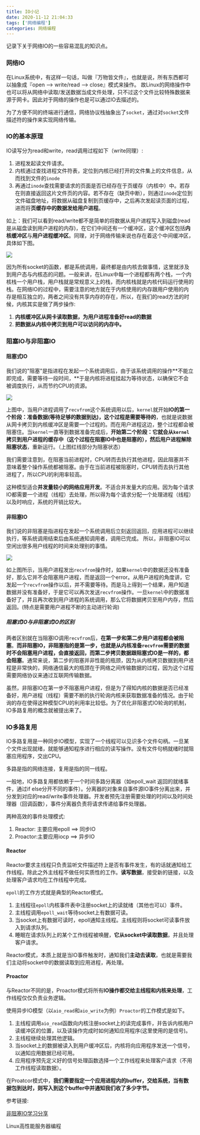 ```yaml
---
title: IO小记
date: 2020-11-12 21:04:33
tags: ['网络编程']
categories: 网络编程
---
```


记录下关于网络IO的一些容易混乱的知识点。

<!--more-->

### 网络IO

在Linux系统中，有这样一句话，叫做『万物皆文件』，也就是说，所有东西都可以抽象成『open –> write/read –> close』模式来操作。 故Linux的网络操作中也可以将从网络中读取/发送数据当成文件处理，只不过这个文件比较特殊数据来源于网卡。因此对于网络的操作也是可以通过IO去描述的。

为了方便不同的终端进行通信，网络协议栈抽象出了`socket`，通过对`socket`文件描述符的操作来实现网络传输。

### IO的基本原理

IO读写分为read和write，read调用过程如下（write同理）:

1. 进程发起读文件请求。
2. 内核通过查找进程文件符表，定位到内核已经打开的文件集上的文件信息，从而找到文件的`inode`
3. 再通过`inode`查找需要请求的页面是否已经存在于页缓存（内核中）中。若存在则直接返回这片文件页的内容。若不存在（缺页中断），则通过`inode`定位到文件磁盘地址，将数据从磁盘复制到页缓存中，之后再次发起读页面的过程，进而将**页缓存中的数据发给用户进程**。

如上：我们可以看到read/write都不是简单的将数据从用户进程写入到磁盘(read是从磁盘读到用户进程的内存)，在它们中间还有一个缓冲区，这个缓冲区包括**内核缓冲区**与**用户进程缓冲区**。同理，对于网络传输来说也存在着这个中间缓冲区，具体如下图。

![](https://wooyooyoo-photo.oss-cn-hangzhou.aliyuncs.com/blog/2020/11/%E7%BD%91%E7%BB%9CIO%E7%9A%84%E8%BF%87%E7%A8%8B.png)

因为所有socket的函数，都是系统调用，最终都是由内核去做事情，这里就涉及到用户态与内核态的问题。一般来讲，在Linux中每一个进程都有两个栈，一个内核栈一个用户栈，用户栈就是常规意义上的栈，而内核栈就是内核代码运行使用的栈。在网络IO的过程中，需要注意的地方就在于内核使用的内存跟用户使用的内存是相互独立的，两者之间没有共享内存的存在，所以，在我们的read方法的时候，内核其实是做了两步操作:

1. **内核缓冲区从网卡读取数据，为用户进程准备好read的数据**
2. **把数据从内核中拷贝到用户可以访问的内存中。**

### 阻塞IO与非阻塞IO

#### 阻塞式IO

我们说的"阻塞"是指进程在发起一个系统调用后，由于该系统调用的操作**不能立即完成，需要等待一段时间，**于是内核将进程挂起为等待状态，以确保它不会被调度执行，从而节约CPU的资源。

![](https://wooyooyoo-photo.oss-cn-hangzhou.aliyuncs.com/blog/2020/11/Snipaste_2020-11-12_21-53-36.png)

上图中，当用户进程调用了`recvfrom`这个系统调用以后，`kernel`就开始**IO的第一个阶段：准备数据(等待足够的数据到达)，这个过程是需要等待的**，也就是说数据从网卡拷贝到内核缓冲区是需要一个过程的。而在用户进程这边，整个过程都会被阻塞住。当`kernel`一直等到数据准备完成后，**开始第二个阶段：它就会从`kernel`拷贝到用户进程的缓存中（这个过程在阻塞IO中也是阻塞的），然后用户进程解除阻塞状态**，重新运行。（上图红线部分为阻塞状态）

我们需要注意到，在阻塞当前进程时，CPU转而去执行其他进程，因此阻塞并不意味着整个操作系统都被阻塞。由于在当前进程被阻塞时，CPU转而去执行其他进程了，所以CPU的利用率较高。

这种模型适合**并发量较小的网络应用开发**。不适合并发量大的应用。因为每个请求IO都需要一个进程（线程）去处理，所以得为每个请求分配一个处理进程（线程）以及时响应，系统的开销比较大。

#### 非阻塞IO

我们说的非阻塞是指进程在发起一个系统调用后立刻返回返回，应用进程可以继续执行，等系统调用结束后由系统通知调用者，调用已完成。 所以，非阻塞IO可以空闲出很多用户线程的时间来处理别的事情。 

![](https://wooyooyoo-photo.oss-cn-hangzhou.aliyuncs.com/blog/2020/11/Snipaste_2020-11-12_22-04-19.png)

如上图所示，当用户进程发出`recvfrom`操作时，如果`kernel`中的数据还没有准备好，那么它并不会阻塞用户进程，而是返回一个error。从用户进程的角度讲，它发起一个`recvfrom`操作以后，并不需要等待。而是马上得到一个结果，用户知道数据并没有准备好，于是它可以再次发送`recvfrom`操作。一旦`kernel`中的数据准备好了，并且再次收到用户进程的系统调用，那么它将数据拷贝至用户内存，然后返回。(特点是需要用户进程不断的主动进行轮询)

##### 阻塞式IO与非阻塞式IO的区别

两者区别就在当阻塞IO调用`recvfrom`后，**在第一步和第二步用户进程都会被阻塞**。**而非阻塞IO，非阻塞指的是第一步，也就是从内核准备`recvfrom`需要的数据时不会阻塞用户进程，会直接返回，而第二步拷贝数据跟阻塞式IO是一样的，都会阻塞**。通常来说，第二步的阻塞并非性能的瓶颈，因为从内核拷贝数据到用户进程是非常快的，网络通信最大的瓶颈在于网络之间传输数据的过程，因为这个过程需要网络协议来通过互联网传输数据。

虽然，非阻塞IO在第一步不阻塞用户进程，但是为了得知内核的数据是否已经准备好，用户进程（线程）需要不断的执行轮询内核来获取数据准备的情况。由于轮询的存在使得这种模型CPU的利用率比较低。为了优化非阻塞式IO轮询的机制，IO多路复用的概念就被提出来了。

### IO多路复用

IO多路复用是一种同步IO模型，实现了一个线程可以见识多个文件句柄。一旦某个文件出现就绪，就能够通知程序进行相应的读写操作。没有文件句柄就绪时就阻塞应用程序，交出CPU。

多路是指的网络连接，复用是指的同一线程。

一般地，IO多路复用都依赖于一个时间多路分离器（如epoll_wait 返回的就绪事件，通过if else分开不同的事件）。分离器的对象来自事件源IO事件分离出来，并分发到对应的read/write事件处理器。开发者预先注册需要处理的时间以及时间处理器（回调函数），事件分离器负责将请求传递给事件处理器。

两种高效的事件处理模式:

1. Reactor: 主要应用epoll  ==> 同步IO
2. Proactor:主要应用iocp  ==> 异步IO

#### Reactor

Reactor要求主线程只负责监听文件描述符上是否有事件发生，有的话就通知给工作线程。除此之外主线程不做任何实质性的工作。**读写数据**，接受新的链接，以及处理客户请求均在工作线程中完成。

`epoll`的工作方式就是典型的Reactor模式。

1. 主线程往`epoll`内核事件表中注册socket上的读就绪（其他也可以）事件。
2. 主线程调用`epoll_wait`等待socket上有数据可读。
3. 当socket上有数据可读时，epoll通知主线程。主线程则将socket可读事件放入到请求队列。
4. 睡眠在请求队列上的某个工作线程被唤醒，**它从socket中读取数据**，并且处理客户请求。

Reactor模式，本质上就是当IO事件触发时，通知我们**主动去读取**，也就是需要我们主动将socket中的数据读取到应用进程，再处理。

#### Proactor

与Reactor不同的是，Proactor模式将所有**IO操作都交给主线程和内核来处理**，工作线程仅仅负责业务逻辑。

使用异步IO模型（以`aio_read`和`aio_write`为例）`Proactor`的工作模式是如下。

1. 主线程调用`aio_read`函数向内核注册socket上的读完成事件，并告诉内核用户读缓冲区的位置，以及读操作完成时如何通知应用程序(这里使用的是信号)。
2. 主线程继续处理其他逻辑。
3. 当socket上的数据被读入到用户缓冲区后，内核将向应用程序发送一个信号，以通知应用数据已经可用。
4. 应用程序预先定义好的信号处理函数选择一个工作线程来处理客户请求（不用工作线程读取数据）。

在Proatcor模式中，**我们需要指定一个应用进程内的buffer，交给系统，当有数据包到达时，则写入到这个buffer中并通知我们收了多少字节。**

参考链接:

[非阻塞IO学习分享](http://gaocegege.com/Blog/network/select)

Linux高性能服务器编程